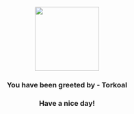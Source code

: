 <p align="center">
    <img src="https://raw.githubusercontent.com/PokeAPI/sprites/master/sprites/pokemon/324.png" width="150" height="150">
</p>
<h3 align="center">You have been greeted by - <b>Torkoal</b></h3>
<h3 align="center">Have a nice day!</h3>
